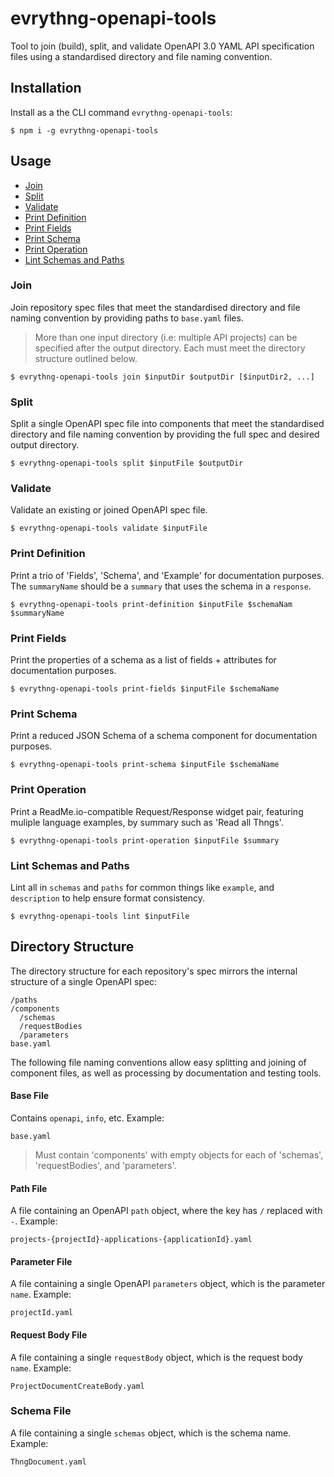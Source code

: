 # evrythng-openapi-tools

Tool to join (build), split, and validate OpenAPI 3.0 YAML API specification
files using a standardised directory and file naming convention.


## Installation

Install as a the CLI command `evrythng-openapi-tools`:

```
$ npm i -g evrythng-openapi-tools
```


## Usage

- [Join](#join)
- [Split](#split)
- [Validate](#validate)
- [Print Definition](#print-definition)
- [Print Fields](#print-fields)
- [Print Schema](#print-schema)
- [Print Operation](#print-operation)
- [Lint Schemas and Paths](#lint-schemas-and-paths)


### Join

Join repository spec files that meet the standardised directory and file naming
convention by providing paths to `base.yaml` files.

> More than one input directory (i.e: multiple API projects) can be specified
> after the output directory. Each must meet the directory structure outlined
> below.

`$ evrythng-openapi-tools join $inputDir $outputDir [$inputDir2, ...]`


### Split

Split a single OpenAPI spec file into components that meet the standardised
directory and file naming convention by providing the full spec and desired
output directory.

`$ evrythng-openapi-tools split $inputFile $outputDir`


### Validate

Validate an existing or joined OpenAPI spec file.

`$ evrythng-openapi-tools validate $inputFile`


### Print Definition

Print a trio of 'Fields', 'Schema', and 'Example' for documentation purposes.
The `summaryName` should be a `summary` that uses the schema in a `response`.

`$ evrythng-openapi-tools print-definition $inputFile $schemaNam $summaryName`


### Print Fields

Print the properties of a schema as a list of fields + attributes for
documentation purposes.

`$ evrythng-openapi-tools print-fields $inputFile $schemaName`


### Print Schema

Print a reduced JSON Schema of a schema component for documentation purposes.

`$ evrythng-openapi-tools print-schema $inputFile $schemaName`


### Print Operation

Print a ReadMe.io-compatible Request/Response widget pair, featuring muliple
language examples, by summary such as 'Read all Thngs'.

`$ evrythng-openapi-tools print-operation $inputFile $summary`


### Lint Schemas and Paths

Lint all in `schemas` and `paths` for common things like `example`, and
`description` to help ensure format consistency.

`$ evrythng-openapi-tools lint $inputFile`


## Directory Structure

The directory structure for each repository's spec mirrors the internal
structure of a single OpenAPI spec:

```
/paths
/components
  /schemas
  /requestBodies
  /parameters
base.yaml
```

The following file naming conventions allow easy splitting and joining of
component files, as well as processing by documentation and testing tools.


#### Base File

Contains `openapi`, `info`, etc. Example:

```
base.yaml
```

> Must contain 'components' with empty objects for each of 'schemas',
> 'requestBodies', and 'parameters'.


#### Path File

A file containing an OpenAPI `path` object, where the key has `/` replaced with
`-`. Example:

```
projects-{projectId}-applications-{applicationId}.yaml
```


#### Parameter File

A file containing a single OpenAPI `parameters` object, which is the parameter
`name`. Example:

```
projectId.yaml
```


#### Request Body File

A file containing a single `requestBody` object, which is the request body
`name`. Example:

```
ProjectDocumentCreateBody.yaml
```

### Schema File

A file containing a single `schemas` object, which is the schema name. Example:

```
ThngDocument.yaml
```
